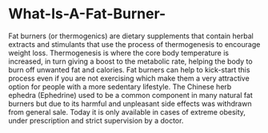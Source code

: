 # What-Is-A-Fat-Burner-
Fat burners (or thermogenics) are dietary supplements that contain herbal extracts and stimulants that use the process of thermogenesis to encourage weight loss.  Thermogenesis is where the core body temperature is increased, in turn giving a boost to the metabolic rate, helping the body to burn off unwanted fat and calories. Fat burners can help to kick-start this process even if you are not exercising which make them a very attractive option for people with a more sedentary lifestyle.  The Chinese herb ephedra (Ephedrine) used to be a common component in many natural fat burners but due to its harmful and unpleasant side effects was withdrawn from general sale. Today it is only available in cases of extreme obesity, under prescription and strict supervision by a doctor.
